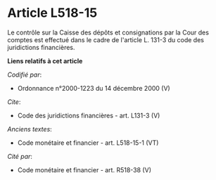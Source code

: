 # Article L518-15

Le contrôle sur la Caisse des dépôts et consignations par la Cour des comptes est effectué dans le cadre de l'article L.
131-3 du code des juridictions financières.

**Liens relatifs à cet article**

_Codifié par_:

  - Ordonnance n°2000-1223 du 14 décembre 2000 (V)

_Cite_:

  - Code des juridictions financières - art. L131-3 (V)

_Anciens textes_:

  - Code monétaire et financier - art. L518-15-1 (VT)

_Cité par_:

  - Code monétaire et financier - art. R518-38 (V)
